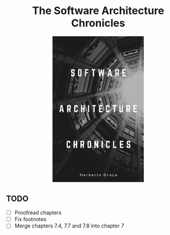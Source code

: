 <div align="center">
  <h1>The Software Architecture Chronicles</h1>
  <img src="images/cover.jpg" alt="drawing" width="250" />
</div>

## TODO

- [ ] Proofread chapters
- [ ] Fix footnotes
- [ ] Merge chapters 7.4, 7.7 and 7.8 into chapter 7
